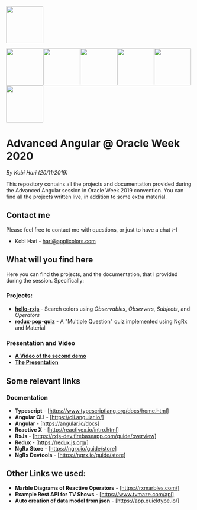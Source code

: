 <img src="https://github.com/kobi2294/OracleWeek2020/blob/master/presentations/Logo.png" data-canonical-src="https://github.com/kobi2294/OracleWeek2020/blob/master/presentations/Logo.png" height="100">

<img src="https://github.com/kobi2294/OracleWeek2020/blob/master/presentations/Angular.png" data-canonical-src="https://github.com/kobi2294/OracleWeek2020/blob/master/presentations/Angular.png" height="100"><img src="https://github.com/kobi2294/OracleWeek2020/blob/master/presentations/RxJS.png" data-canonical-src="https://github.com/kobi2294/OracleWeek2020/blob/master/presentations/RxJS.png" height="100"><img src="https://github.com/kobi2294/OracleWeek2020/blob/master/presentations/Material.png" data-canonical-src="https://github.com/kobi2294/OracleWeek2020/blob/master/presentations/Material.png" height="100"><img src="https://github.com/kobi2294/OracleWeek2020/blob/master/presentations/Angular Material.png" data-canonical-src="https://github.com/kobi2294/OracleWeek2020/blob/master/presentations/Angular Material.png" height="100"><img src="https://github.com/kobi2294/OracleWeek2020/blob/master/presentations/Redux.png" data-canonical-src="https://github.com/kobi2294/OracleWeek2020/blob/master/presentations/Redux.png" height="100"><img src="https://github.com/kobi2294/OracleWeek2020/blob/master/presentations/NgRx.png" data-canonical-src="https://github.com/kobi2294/OracleWeek2020/blob/master/presentations/NgRx.png" height="100">

# Advanced Angular @ Oracle Week 2020
*By Kobi Hari (20/11/2019)*

This repository contains all the projects and documentation provided during the Advanced Angular session in Oracle Week 2019 convention. You can find all the projects written live, in addition to some extra material.

## Contact me
Please feel free to contact me with questions, or just to have a chat :-)
- Kobi Hari - hari@applicolors.com

## What will you find here
Here you can find the projects, and the documentation, that I provided during the session. 
Specifically:
### Projects:
- [**hello-rxjs**](https://github.com/kobi2294/OracleWeek2020/tree/master/projects/hello-rxjs) - Search colors using *Observables*, *Observers*, *Subjects*, and *Operators*
- [**redux-pop-quiz**](https://github.com/kobi2294/OracleWeek2020/tree/master/projects/redux-pop-quiz) - A "Multiple Question" quiz implemented using NgRx and Material

### Presentation and Video
- [**A Video of the second demo**](https://www.dropbox.com/s/u7tmy6bikyx47vn/ORACLE%20WEEK%202019.mp4?dl=0)
- [**The Presentation**](https://github.com/kobi2294/OracleWeek2020/blob/master/presentations/Presentation.pdf)

## Some relevant links
### Docmentation
- **Typescript** - [https://www.typescriptlang.org/docs/home.html]
- **Angular CLI** - [https://cli.angular.io/]
- **Angular** - [https://angular.io/docs]
- **Reactive X** - [http://reactivex.io/intro.html]
- **RxJs** - [https://rxjs-dev.firebaseapp.com/guide/overview]
- **Redux** - [https://redux.js.org/]
- **NgRx Store** - [https://ngrx.io/guide/store]
- **NgRx Devtools** - [https://ngrx.io/guide/store]

## Other Links we used:
- **Marble Diagrams of Reactive Operators** - [https://rxmarbles.com/]
- **Example Rest API for TV Shows** - [https://www.tvmaze.com/api]
- **Auto creation of data model from json** - [https://app.quicktype.io/]


